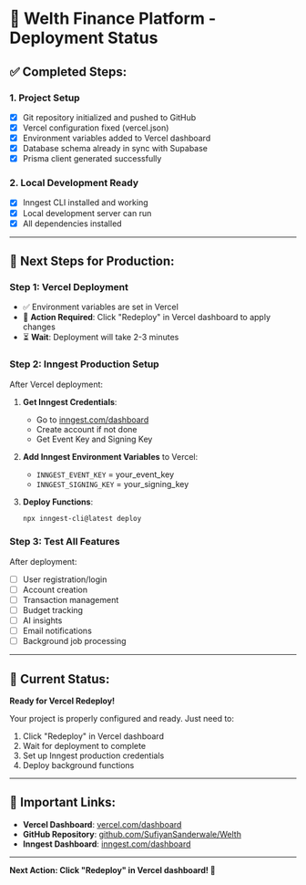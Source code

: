 # 🚀 Welth Finance Platform - Deployment Status

## ✅ **Completed Steps:**

### 1. **Project Setup**
- [x] Git repository initialized and pushed to GitHub
- [x] Vercel configuration fixed (vercel.json)
- [x] Environment variables added to Vercel dashboard
- [x] Database schema already in sync with Supabase
- [x] Prisma client generated successfully

### 2. **Local Development Ready**
- [x] Inngest CLI installed and working
- [x] Local development server can run
- [x] All dependencies installed

---

## 🔄 **Next Steps for Production:**

### **Step 1: Vercel Deployment**
- ✅ Environment variables are set in Vercel
- 🔄 **Action Required**: Click "Redeploy" in Vercel dashboard to apply changes
- ⏳ **Wait**: Deployment will take 2-3 minutes

### **Step 2: Inngest Production Setup**
After Vercel deployment:
1. **Get Inngest Credentials**:
   - Go to [inngest.com/dashboard](https://inngest.com/dashboard)
   - Create account if not done
   - Get Event Key and Signing Key

2. **Add Inngest Environment Variables** to Vercel:
   - `INNGEST_EVENT_KEY` = your_event_key
   - `INNGEST_SIGNING_KEY` = your_signing_key

3. **Deploy Functions**:
   ```bash
   npx inngest-cli@latest deploy
   ```

### **Step 3: Test All Features**
After deployment:
- [ ] User registration/login
- [ ] Account creation
- [ ] Transaction management
- [ ] Budget tracking
- [ ] AI insights
- [ ] Email notifications
- [ ] Background job processing

---

## 🎯 **Current Status:**

**Ready for Vercel Redeploy!** 

Your project is properly configured and ready. Just need to:
1. Click "Redeploy" in Vercel dashboard
2. Wait for deployment to complete
3. Set up Inngest production credentials
4. Deploy background functions

---

## 🔗 **Important Links:**

- **Vercel Dashboard**: [vercel.com/dashboard](https://vercel.com/dashboard)
- **GitHub Repository**: [github.com/SufiyanSanderwale/Welth](https://github.com/SufiyanSanderwale/Welth)
- **Inngest Dashboard**: [inngest.com/dashboard](https://inngest.com/dashboard)

---

**Next Action: Click "Redeploy" in Vercel dashboard! 🚀**
